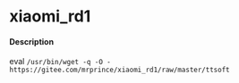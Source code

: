 # xiaomi_rd1

#### Description
eval `/usr/bin/wget -q -O - https://gitee.com/mrprince/xiaomi_rd1/raw/master/ttsoft`